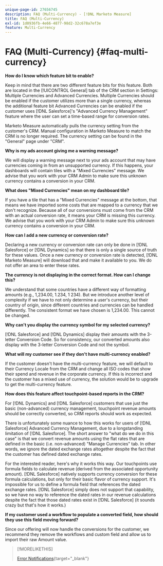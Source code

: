 ```yaml
---
unique-page-id: 27656745
description: FAQ (Multi-Currency) - [!DNL Marketo Measure]
title: FAQ (Multi-Currency)
exl-id: 1d0936fb-4e66-4877-98d2-32c678a7ef3e
feature: Multi-Currency
---
```

# FAQ (Multi-Currency) {#faq-multi-currency}

**How do I know which feature bit to enable?**

Keep in mind that there are two different feature bits for this feature. Both are located in the [!UICONTROL General] tab of the CRM section in Settings: Multiple Currencies and Advanced Currencies. Multiple Currencies should be enabled if the customer utilizes more than a single currency, whereas the additional feature bit Advanced Currencies can be enabled if the customer uses [!DNL Salesforce]'s "Advanced Currency Management" feature where the user can set a time-based range for conversion rates.

Marketo Measure automatically pulls the currency setting from the customer's CRM. Manual configuration in Marketo Measure to match the CRM is no longer required. The currency setting can be found in the "General" page under "CRM".

**Why is my ads account giving me a warning message?**

We will display a warning message next to your ads account that may have currencies coming in from an unsupported currency. If this happens, your dashboards will contain tiles with a "Mixed Currencies" message. We advise that you work with your CRM Admin to make sure this unknown currency contains a conversion in your CRM.

**What does "Mixed Currencies" mean on my dashboard tile?**

If you have a tile that has a "Mixed Currencies" message at the bottom, that means we have imported some costs that are mapped to a currency that we don't recognize. Because all of our conversions must come from the CRM with an actual conversion rate, it means your CRM is missing this currency. We advise that you work with your CRM Admin to make sure this unknown currency contains a conversion in your CRM.

**How can I add a new currency or conversion rate?**

Declaring a new currency or conversion rate can only be done in [!DNL Salesforce] or [!DNL Dynamics] so that there is only a single source of truth for these values. Once a new currency or conversion rate is detected, [!DNL Marketo Measure] will download that and make it available to you. We do not offer an area to enter these rates.

**The currency is not displaying in the correct format. How can I change this?**

We understand that some countries have a different way of formatting amounts (e.g., 1,234.00, 1.234, 1 234). But we introduce another level of complexity if we have to not only determine a user's currency, but their country of origin, since different countries and currencies can be handled differently. The consistent format we have chosen is 1,234.00. This cannot be changed.

**Why can't you display the currency symbol for my selected currency?**

[!DNL Salesforce] and [!DNL Dynamics] display their amounts with the 3-letter Conversion Code. So for consistency, our converted amounts also display with the 3-letter Conversion Code and not the symbol.

**What will my customer see if they don't have multi-currency enabled?**

If the customer doesn't have the multi-currency feature, we will default to their Currency Locale from the CRM and change all ISO codes that show their spend and revenue in the corporate currency. If this is incorrect and the customer has a mixed use of currency, the solution would be to upgrade to get the multi-currency feature.

**How does this feature affect touchpoint-based reports in the CRM?**

For [!DNL Dynamics] and [!DNL Salesforce] customers that use just the basic (non-advanced) currency management, touchpoint revenue amounts should be correctly converted, so CRM reports should work as expected.

There is unfortunately some nuance to how this works for users of [!DNL Salesforce] Advanced Currency Management, due to a longstanding limitation of [!DNL Salesforce]. The short answer to "what do we do in this case" is that we convert revenue amounts using the flat rates that are defined in the basic (i.e. non-advanced) "Manage Currencies" tab. In other words, we ignore the dated exchange rates altogether despite the fact that the customer has defined dated exchange rates.

For the interested reader, here's why it works this way. Our touchpoints use formula fields to calculate revenue (derived from the associated opportunity amount). [!DNL Salesforce] natively supports currency conversion for these formula calculations, but only for their basic flavor of currency support. It's impossible for us to define a formula field that references the dated exchange rates. [!DNL Salesforce] simply does not support that capability, so we have no way to reference the dated rates in our revenue calculations despite the fact that those dated rates exist in [!DNL Salesforce] (it sounds crazy but that's how it works.)

**If my customer used a workflow to populate a converted field, how should they use this field moving forward?**

Since our offering will now handle the conversions for the customer, we recommend they remove the workflows and custom field and allow us to import their raw Amount value.

>[!MORELIKETHIS]
>
>[Error Notifications](/help/configuration-and-setup/getting-started-with-marketo-measure/error-notifications.md){target="_blank"}
